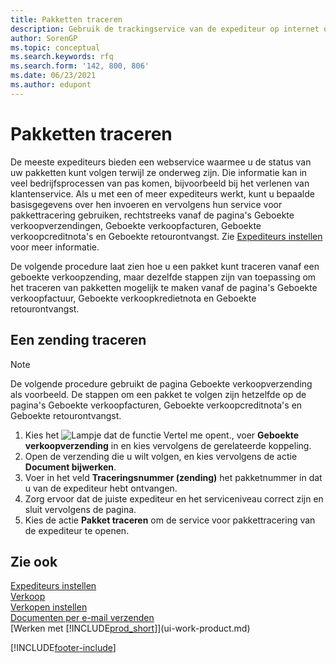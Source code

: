 ```yaml
---
title: Pakketten traceren
description: Gebruik de trackingservice van de expediteur op internet om pakketten te volgen en de voortgang van een levering te volgen.
author: SorenGP
ms.topic: conceptual
ms.search.keywords: rfq
ms.search.form: '142, 800, 806'
ms.date: 06/23/2021
ms.author: edupont
---
```

# <a name="track-packages"></a><a name="track-packages"></a>Pakketten traceren
De meeste expediteurs bieden een webservice waarmee u de status van uw pakketten kunt volgen terwijl ze onderweg zijn. Die informatie kan in veel bedrijfsprocessen van pas komen, bijvoorbeeld bij het verlenen van klantenservice. Als u met een of meer expediteurs werkt, kunt u bepaalde basisgegevens over hen invoeren en vervolgens hun service voor pakkettracering gebruiken, rechtstreeks vanaf de pagina's Geboekte verkoopverzendingen, Geboekte verkoopfacturen, Geboekte verkoopcreditnota's en Geboekte retourontvangst. Zie [Expediteurs instellen](sales-how-to-set-up-shipping-agents.md) voor meer informatie. 

De volgende procedure laat zien hoe u een pakket kunt traceren vanaf een geboekte verkoopzending, maar dezelfde stappen zijn van toepassing om het traceren van pakketten mogelijk te maken vanaf de pagina's Geboekte verkoopfactuur, Geboekte verkoopkredietnota en Geboekte retourontvangst.  

## <a name="to-track-a-package"></a><a name="to-track-a-package"></a>Een zending traceren

> [!NOTE]
> De volgende procedure gebruikt de pagina Geboekte verkoopverzending als voorbeeld. De stappen om een pakket te volgen zijn hetzelfde op de pagina's Geboekte verkoopfacturen, Geboekte verkoopcreditnota's en Geboekte retourontvangst.

1. Kies het ![Lampje dat de functie Vertel me opent.](media/ui-search/search_small.png "Vertel me wat u wilt doen"), voer **Geboekte verkoopverzending** in en kies vervolgens de gerelateerde koppeling.
2. Open de verzending die u wilt volgen, en kies vervolgens de actie **Document bijwerken**.
3. Voer in het veld **Traceringsnummer (zending)** het pakketnummer in dat u van de expediteur hebt ontvangen. 
4. Zorg ervoor dat de juiste expediteur en het serviceniveau correct zijn en sluit vervolgens de pagina.
5. Kies de actie **Pakket traceren** om de service voor pakkettracering van de expediteur te openen.

## <a name="see-also"></a><a name="see-also"></a>Zie ook

[Expediteurs instellen](sales-how-to-set-up-shipping-agents.md)  
[Verkoop](sales-manage-sales.md)  
[Verkopen instellen](sales-setup-sales.md)  
[Documenten per e-mail verzenden](ui-how-send-documents-email.md)  
[Werken met [!INCLUDE[prod_short](includes/prod_short.md)]](ui-work-product.md)


[!INCLUDE[footer-include](includes/footer-banner.md)]
